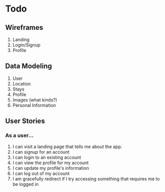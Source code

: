 # Todo

## Wireframes

1. Landing
2. Login/Signup
3. Profile

## Data Modeling

1. User
2. Location
3. Stays
4. Profile
5. Images (what kinds?)
6. Personal Information

## User Stories
### As a user...

1. I can visit a landing page that tells me about the app.
2. I can signup for an account
3. I can login to an existing account
4. I can view the profile for my account
5. I can update my profile's information
6. I can log out of my account
7. I am gracefully redirect if I try accessing something that requires
me to be logged in
